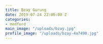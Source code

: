 ```yaml
---
title: Bzay Gurung
date: 2019-07-24 22:00:00 Z
categories:
- medford
main_image: "/uploads/bzay.jpg"
profile_image: "/uploads/bzay-4a7490.jpg"
---
```


